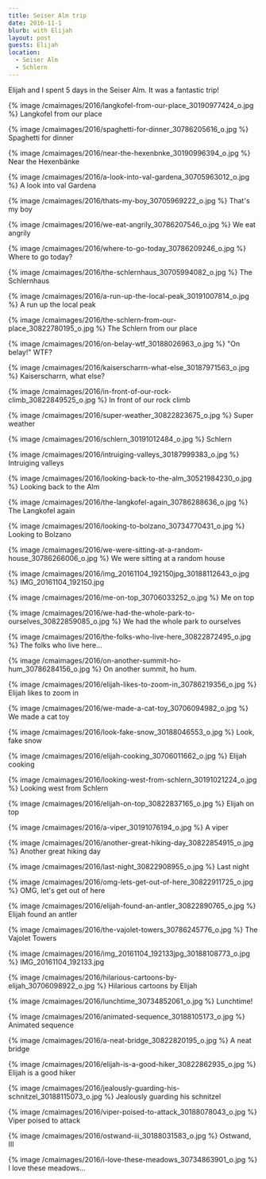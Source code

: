 ```yaml
---
title: Seiser Alm trip
date: 2016-11-1
blurb: with Elijah
layout: post
guests: Elijah
location:
  - Seiser Alm
  - Schlern
---
```


Elijah and I spent 5 days in the Seiser Alm. It was a fantastic trip!

{% image /cmaimages/2016/langkofel-from-our-place_30190977424_o.jpg %}
Langkofel from our place


{% image /cmaimages/2016/spaghetti-for-dinner_30786205616_o.jpg %}
Spaghetti for dinner


{% image /cmaimages/2016/near-the-hexenbnke_30190996394_o.jpg %}
Near the Hexenbänke


{% image /cmaimages/2016/a-look-into-val-gardena_30705963012_o.jpg %}
A look into val Gardena


{% image /cmaimages/2016/thats-my-boy_30705969222_o.jpg %}
That's my boy


{% image /cmaimages/2016/we-eat-angrily_30786207546_o.jpg %}
We eat angrily


{% image /cmaimages/2016/where-to-go-today_30786209246_o.jpg %}
Where to go today?


{% image /cmaimages/2016/the-schlernhaus_30705994082_o.jpg %}
The Schlernhaus


{% image /cmaimages/2016/a-run-up-the-local-peak_30191007814_o.jpg %}
A run up the local peak


{% image /cmaimages/2016/the-schlern-from-our-place_30822780195_o.jpg %}
The Schlern from our place


{% image /cmaimages/2016/on-belay-wtf_30188026963_o.jpg %}
"On belay!" WTF?


{% image /cmaimages/2016/kaiserscharrn-what-else_30187971563_o.jpg %}
Kaiserscharrn, what else?


{% image /cmaimages/2016/in-front-of-our-rock-climb_30822849525_o.jpg %}
In front of our rock climb


{% image /cmaimages/2016/super-weather_30822823675_o.jpg %}
Super weather


{% image /cmaimages/2016/schlern_30191012484_o.jpg %}
Schlern


{% image /cmaimages/2016/intruiging-valleys_30187999383_o.jpg %}
Intruiging valleys


{% image /cmaimages/2016/looking-back-to-the-alm_30521984230_o.jpg %}
Looking back to the Alm


{% image /cmaimages/2016/the-langkofel-again_30786288636_o.jpg %}
The Langkofel again


{% image /cmaimages/2016/looking-to-bolzano_30734770431_o.jpg %}
Looking to Bolzano


{% image /cmaimages/2016/we-were-sitting-at-a-random-house_30786266006_o.jpg %}
We were sitting at a random house


{% image /cmaimages/2016/img_20161104_192150jpg_30188112643_o.jpg %}
IMG_20161104_192150.jpg


{% image /cmaimages/2016/me-on-top_30706033252_o.jpg %}
Me on top


{% image /cmaimages/2016/we-had-the-whole-park-to-ourselves_30822859085_o.jpg %}
We had the whole park to ourselves


{% image /cmaimages/2016/the-folks-who-live-here_30822872495_o.jpg %}
The folks who live here...


{% image /cmaimages/2016/on-another-summit-ho-hum_30786284156_o.jpg %}
On another summit, ho hum.


{% image /cmaimages/2016/elijah-likes-to-zoom-in_30786219356_o.jpg %}
Elijah likes to zoom in


{% image /cmaimages/2016/we-made-a-cat-toy_30706094982_o.jpg %}
We made a cat toy


{% image /cmaimages/2016/look-fake-snow_30188046553_o.jpg %}
Look, fake snow


{% image /cmaimages/2016/elijah-cooking_30706011662_o.jpg %}
Elijah cooking


{% image /cmaimages/2016/looking-west-from-schlern_30191021224_o.jpg %}
Looking west from Schlern


{% image /cmaimages/2016/elijah-on-top_30822837165_o.jpg %}
Elijah on top


{% image /cmaimages/2016/a-viper_30191076194_o.jpg %}
A viper


{% image /cmaimages/2016/another-great-hiking-day_30822854915_o.jpg %}
Another great hiking day


{% image /cmaimages/2016/last-night_30822908955_o.jpg %}
Last night


{% image /cmaimages/2016/omg-lets-get-out-of-here_30822911725_o.jpg %}
OMG, let's get out of here


{% image /cmaimages/2016/elijah-found-an-antler_30822890765_o.jpg %}
Elijah found an antler


{% image /cmaimages/2016/the-vajolet-towers_30786245776_o.jpg %}
The Vajolet Towers


{% image /cmaimages/2016/img_20161104_192133jpg_30188108773_o.jpg %}
IMG_20161104_192133.jpg


{% image /cmaimages/2016/hilarious-cartoons-by-elijah_30706098922_o.jpg %}
Hilarious cartoons by Elijah


{% image /cmaimages/2016/lunchtime_30734852061_o.jpg %}
Lunchtime!


{% image /cmaimages/2016/animated-sequence_30188105173_o.jpg %}
Animated sequence


{% image /cmaimages/2016/a-neat-bridge_30822820195_o.jpg %}
A neat bridge


{% image /cmaimages/2016/elijah-is-a-good-hiker_30822862935_o.jpg %}
Elijah is a good hiker


{% image /cmaimages/2016/jealously-guarding-his-schnitzel_30188115073_o.jpg %}
Jealously guarding his schnitzel


{% image /cmaimages/2016/viper-poised-to-attack_30188078043_o.jpg %}
Viper poised to attack


{% image /cmaimages/2016/ostwand-iii_30188031583_o.jpg %}
Ostwand, III


{% image /cmaimages/2016/i-love-these-meadows_30734863901_o.jpg %}
I love these meadows...







